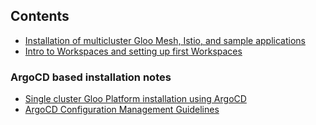 ## Contents
* [Installation of multicluster Gloo Mesh, Istio, and sample applications](./installation-notes/)
* [Intro to Workspaces and setting up first Workspaces](./workspaces-notes/)

### ArgoCD based installation notes
* [Single cluster Gloo Platform installation using ArgoCD](./installation-notes/using-argocd/solo/single-cluster/)
* [ArgoCD Configuration Management Guidelines](./configuration-notes/)
